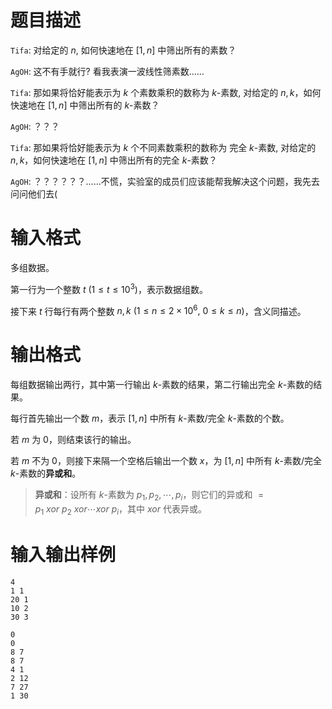 # 题目描述

`Tifa`: 对给定的 $n$, 如何快速地在 $[1,n]$ 中筛出所有的素数？

`AgOH`: 这不有手就行? 看我表演一波线性筛素数……

`Tifa`: 那如果将恰好能表示为 $k$ 个素数乘积的数称为 $k$-素数, 对给定的 $n,k$，如何快速地在 $[1,n]$ 中筛出所有的 $k$-素数？

`AgOH`: ？？？

`Tifa`: 那如果将恰好能表示为 $k$ 个不同素数乘积的数称为 完全 $k$-素数, 对给定的 $n,k$，如何快速地在 $[1,n]$ 中筛出所有的完全 $k$-素数？

`AgOH`: ？？？？？？……不慌，实验室的成员们应该能帮我解决这个问题，我先去问问他们去(

# 输入格式

多组数据。

第一行为一个整数 $t~(1\leq t\leq 10^3)$，表示数据组数。

接下来 $t$ 行每行有两个整数 $n,k~(1\leq n\leq 2\times 10^6,~0\leq k\leq n)$，含义同描述。

# 输出格式

每组数据输出两行，其中第一行输出 $k$-素数的结果，第二行输出完全 $k$-素数的结果。

每行首先输出一个数 $m$，表示 $[1,n]$ 中所有 $k$-素数/完全 $k$-素数的个数。

若 $m$ 为 $0$，则结束该行的输出。

若 $m$ 不为 $0$，则接下来隔一个空格后输出一个数 $x$，为 $[1,n]$ 中所有 $k$-素数/完全 $k$-素数的**异或和**。

>**异或和**：设所有 $k$-素数为 $p_1,p_2,\cdots,p_i$，则它们的异或和 $=p_1 \ xor \ p_2 \ xor \cdots xor \ p_i$，其中 $xor$ 代表异或。

# 输入输出样例

```input1
4
1 1
20 1
10 2
30 3
```

```output1
0
0
8 7
8 7
4 1
2 12
7 27
1 30
```
